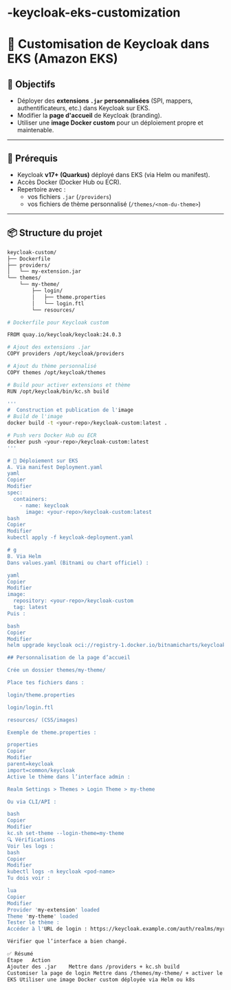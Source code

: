 # -keycloak-eks-customization
# 🚀 Customisation de Keycloak dans EKS (Amazon EKS)

## 🧩 Objectifs

- Déployer des **extensions `.jar` personnalisées** (SPI, mappers, authentificateurs, etc.) dans Keycloak sur EKS.
- Modifier la **page d'accueil** de Keycloak (branding).
- Utiliser une **image Docker custom** pour un déploiement propre et maintenable.

---

## 🧱 Prérequis

- Keycloak **v17+ (Quarkus)** déployé dans EKS (via Helm ou manifest).
- Accès Docker (Docker Hub ou ECR).
- Repertoire avec :
  - vos fichiers `.jar` (`/providers`)
  - vos fichiers de thème personnalisé (`/themes/<nom-du-theme>`)

---

## 📦 Structure du projet

```bash
keycloak-custom/
├── Dockerfile
├── providers/
│   └── my-extension.jar
└── themes/
    └── my-theme/
        ├── login/
        │   ├── theme.properties
        │   └── login.ftl
        └── resources/

# Dockerfile pour Keycloak custom

FROM quay.io/keycloak/keycloak:24.0.3

# Ajout des extensions .jar
COPY providers /opt/keycloak/providers

# Ajout du thème personnalisé
COPY themes /opt/keycloak/themes

# Build pour activer extensions et thème
RUN /opt/keycloak/bin/kc.sh build

'''
#  Construction et publication de l'image
# Build de l'image
docker build -t <your-repo>/keycloak-custom:latest .

# Push vers Docker Hub ou ECR
docker push <your-repo>/keycloak-custom:latest
'''

# 🚀 Déploiement sur EKS
A. Via manifest Deployment.yaml
yaml
Copier
Modifier
spec:
  containers:
    - name: keycloak
      image: <your-repo>/keycloak-custom:latest
bash
Copier
Modifier
kubectl apply -f keycloak-deployment.yaml

# g
B. Via Helm
Dans values.yaml (Bitnami ou chart officiel) :

yaml
Copier
Modifier
image:
  repository: <your-repo>/keycloak-custom
  tag: latest
Puis :

bash
Copier
Modifier
helm upgrade keycloak oci://registry-1.docker.io/bitnamicharts/keycloak -f values.yaml

## Personnalisation de la page d’accueil

Crée un dossier themes/my-theme/

Place tes fichiers dans :

login/theme.properties

login/login.ftl

resources/ (CSS/images)

Exemple de theme.properties :

properties
Copier
Modifier
parent=keycloak
import=common/keycloak
Active le thème dans l’interface admin :

Realm Settings > Themes > Login Theme > my-theme

Ou via CLI/API :

bash
Copier
Modifier
kc.sh set-theme --login-theme=my-theme
🔍 Vérifications
Voir les logs :
bash
Copier
Modifier
kubectl logs -n keycloak <pod-name>
Tu dois voir :

lua
Copier
Modifier
Provider 'my-extension' loaded
Theme 'my-theme' loaded
Tester le thème :
Accéder à l'URL de login : https://keycloak.example.com/auth/realms/myrealm/account

Vérifier que l’interface a bien changé.

✅ Résumé
Étape	Action
Ajouter des .jar	Mettre dans /providers + kc.sh build
Customiser la page de login	Mettre dans /themes/my-theme/ + activer le thème
EKS	Utiliser une image Docker custom déployée via Helm ou k8s
